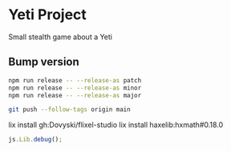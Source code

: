 # Yeti Project

Small stealth game about a Yeti


## Bump version
```sh
npm run release -- --release-as patch
npm run release -- --release-as minor
npm run release -- --release-as major
```

```sh
git push --follow-tags origin main
```
lix install gh:Dovyski/flixel-studio
lix install haxelib:hxmath#0.18.0

```js
js.Lib.debug();
```